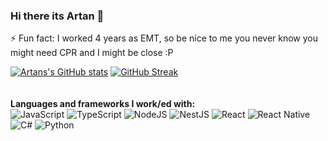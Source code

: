### Hi there its Artan 👋

<!--
**ArtanAhmeti/ArtanAhmeti** is a ✨ _special_ ✨ repository because its `README.md` (this file) appears on your GitHub profile.

Here are some ideas to get you started:

- 🔭 I’m currently working on ...
- 🌱 I’m currently learning ...
- 👯 I’m looking to collaborate on ...
- 🤔 I’m looking for help with ...
- 💬 Ask me about ...
- 📫 How to reach me: ...
- 😄 Pronouns: ...
- ⚡ Fun fact: I worked 4 years as EMT, so be nice to me, you never know you might need CPR and I might be close :P 
-->
⚡ Fun fact: I worked 4 years as EMT, so be nice to me you never know you might need CPR and I might be close :P 
<!-- <img align="Left" width="60%" src="https://github-readme-stats.vercel.app/api?username=ArtanAhmeti&show_icons=true&theme=tokyonight" />
<img align="left" width="60%" src="https://github-readme-stats.vercel.app/api/top-langs/?username=ArtanAhmeti&layout=compact)](https://github.com/anuraghazra/github-readme-stats" /> -->
[![Artans's GitHub stats](https://github-readme-stats.vercel.app/api?username=ArtanAhmeti)](https://github.com/ArtanAhmeti/github-readme-stats)
[![GitHub Streak](https://github-readme-streak-stats.herokuapp.com?user=ArtanAhmeti&theme=tokyonight_duo)](https://git.io/streak-stats)
<br/>
<br/>
<br/>
**Languages and frameworks I work/ed with:**
<br/>
![JavaScript](https://img.shields.io/badge/javascript-%23323330.svg?style=for-the-badge&logo=javascript&logoColor=%23F7DF1E)
![TypeScript](https://img.shields.io/badge/typescript-%23007ACC.svg?style=for-the-badge&logo=typescript&logoColor=white)
![NodeJS](https://img.shields.io/badge/node.js-6DA55F?style=for-the-badge&logo=node.js&logoColor=white)
![NestJS](https://img.shields.io/badge/nestjs-%23E0234E.svg?style=for-the-badge&logo=nestjs&logoColor=white)
![React](https://img.shields.io/badge/react-%2320232a.svg?style=for-the-badge&logo=react&logoColor=%2361DAFB)
![React Native](https://img.shields.io/badge/react_native-%2320232a.svg?style=for-the-badge&logo=react&logoColor=%2361DAFB)
![C#](https://img.shields.io/badge/c%23-%23239120.svg?style=for-the-badge&logo=c-sharp&logoColor=white)
![Python](https://img.shields.io/badge/python-3670A0?style=for-the-badge&logo=python&logoColor=ffdd54)
